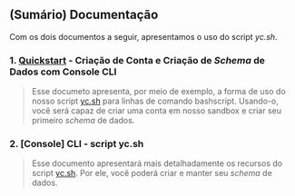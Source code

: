 ## (Sumário) Documentação

Com os dois documentos a seguir, apresentamos o uso do script _yc.sh_.

### 1. [Quickstart](https://github.com/ycodify-tech/cli-scripts/blob/master/Quickstart.md) - Criação de Conta e Criação de _Schema_ de Dados com Console CLI
> Esse documeto apresenta, por meio de exemplo, a forma de uso do nosso script [yc.sh](https://github.com/ycodify-tech/cli-scripts/blob/master/yc.sh) para linhas de comando bashscript. Usando-o, você será capaz de criar uma conta em nosso sandbox e criar seu primeiro _schema_ de dados. 

### 2. [Console] CLI - script yc.sh
> Esse documento apresentará mais detalhadamente os recursos do script [yc.sh](https://github.com/ycodify-tech/cli-scripts/blob/master/yc.sh). Por ele, você poderá criar e manter seu _schema_ de dados.
